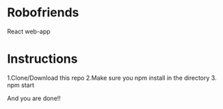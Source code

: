 # Robofriends
React web-app
# Instructions
1.Clone/Download this repo
2.Make sure you npm install in the directory
3. npm start

And you are done!!




